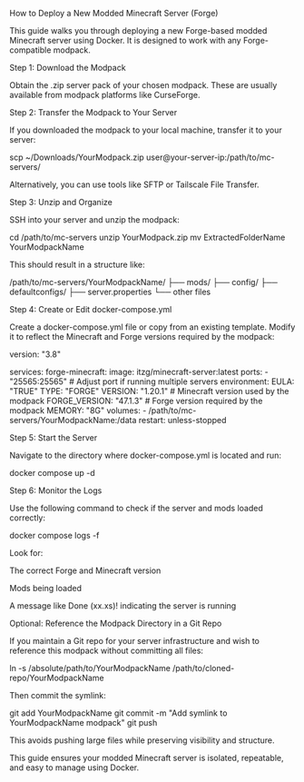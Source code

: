 How to Deploy a New Modded Minecraft Server (Forge)

This guide walks you through deploying a new Forge-based modded Minecraft server using Docker. It is designed to work with any Forge-compatible modpack.

Step 1: Download the Modpack

Obtain the .zip server pack of your chosen modpack. These are usually available from modpack platforms like CurseForge.

Step 2: Transfer the Modpack to Your Server

If you downloaded the modpack to your local machine, transfer it to your server:

scp ~/Downloads/YourModpack.zip user@your-server-ip:/path/to/mc-servers/

Alternatively, you can use tools like SFTP or Tailscale File Transfer.

Step 3: Unzip and Organize

SSH into your server and unzip the modpack:

cd /path/to/mc-servers
unzip YourModpack.zip
mv ExtractedFolderName YourModpackName

This should result in a structure like:

/path/to/mc-servers/YourModpackName/
├── mods/
├── config/
├── defaultconfigs/
├── server.properties
└── other files

Step 4: Create or Edit docker-compose.yml

Create a docker-compose.yml file or copy from an existing template. Modify it to reflect the Minecraft and Forge versions required by the modpack:

version: "3.8"

services:
  forge-minecraft:
    image: itzg/minecraft-server:latest
    ports:
      - "25565:25565"  # Adjust port if running multiple servers
    environment:
      EULA: "TRUE"
      TYPE: "FORGE"
      VERSION: "1.20.1"  # Minecraft version used by the modpack
      FORGE_VERSION: "47.1.3"  # Forge version required by the modpack
      MEMORY: "8G"
    volumes:
      - /path/to/mc-servers/YourModpackName:/data
    restart: unless-stopped

Step 5: Start the Server

Navigate to the directory where docker-compose.yml is located and run:

docker compose up -d

Step 6: Monitor the Logs

Use the following command to check if the server and mods loaded correctly:

docker compose logs -f

Look for:

The correct Forge and Minecraft version

Mods being loaded

A message like Done (xx.xs)! indicating the server is running

Optional: Reference the Modpack Directory in a Git Repo

If you maintain a Git repo for your server infrastructure and wish to reference this modpack without committing all files:

ln -s /absolute/path/to/YourModpackName /path/to/cloned-repo/YourModpackName

Then commit the symlink:

git add YourModpackName
git commit -m "Add symlink to YourModpackName modpack"
git push

This avoids pushing large files while preserving visibility and structure.

This guide ensures your modded Minecraft server is isolated, repeatable, and easy to manage using Docker.
